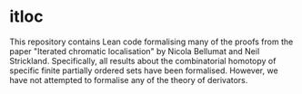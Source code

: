 # itloc

This repository contains Lean code formalising many of the proofs from 
the paper "Iterated chromatic localisation" by Nicola Bellumat and 
Neil Strickland.  Specifically, all results about the combinatorial 
homotopy of specific finite partially ordered sets have been formalised.
However, we have not attempted to formalise any of the theory of 
derivators.
